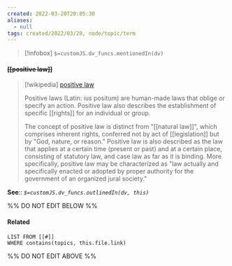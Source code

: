 ```yaml
---
created: 2022-03-20T20:05:30 
aliases:
  - null
tags: created/2022/03/20, node/topic/term
---
```

> [!infobox]
`$=customJS.dv_funcs.mentionedIn(dv)`

#### <s class="topic-title">[[positive law]]</s>

> [!wikipedia] [positive law](https://en.wikipedia.org/wiki/Positive%20law)
> 
> Positive laws (Latin: ius positum) are human-made laws that oblige or specify an action. Positive law also describes the establishment of specific [[rights]] for an individual or group.
> 
> The concept of positive law is distinct from "[[natural law]]", which comprises inherent rights, conferred not by act of [[legislation]] but by "God, nature, or reason." Positive law is also described as the law that applies at a certain time (present or past) and at a certain place, consisting of statutory law, and case law as far as it is binding.  More specifically, positive law may be characterized as "law actually and specifically enacted or adopted by proper authority for the government of an organized jural society."
>


**See**::
*`$=customJS.dv_funcs.outlinedIn(dv, this)`*

%% DO NOT EDIT BELOW %%

#### Related 

```dataview
LIST FROM [[#]]
WHERE contains(topics, this.file.link)
```
%% DO NOT EDIT ABOVE %%

